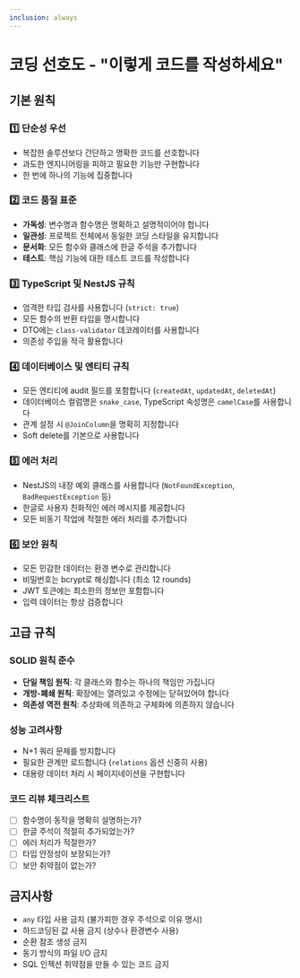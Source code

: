 ```yaml
---
inclusion: always
---
```


# 코딩 선호도 - "이렇게 코드를 작성하세요"

## 기본 원칙

### 1️⃣ 단순성 우선

- 복잡한 솔루션보다 간단하고 명확한 코드를 선호합니다
- 과도한 엔지니어링을 피하고 필요한 기능만 구현합니다
- 한 번에 하나의 기능에 집중합니다

### 2️⃣ 코드 품질 표준

- **가독성**: 변수명과 함수명은 명확하고 설명적이어야 합니다
- **일관성**: 프로젝트 전체에서 동일한 코딩 스타일을 유지합니다
- **문서화**: 모든 함수와 클래스에 한글 주석을 추가합니다
- **테스트**: 핵심 기능에 대한 테스트 코드를 작성합니다

### 3️⃣ TypeScript 및 NestJS 규칙

- 엄격한 타입 검사를 사용합니다 (`strict: true`)
- 모든 함수의 반환 타입을 명시합니다
- DTO에는 `class-validator` 데코레이터를 사용합니다
- 의존성 주입을 적극 활용합니다

### 4️⃣ 데이터베이스 및 엔티티 규칙

- 모든 엔티티에 audit 필드를 포함합니다 (`createdAt`, `updatedAt`, `deletedAt`)
- 데이터베이스 컬럼명은 `snake_case`, TypeScript 속성명은 `camelCase`를 사용합니다
- 관계 설정 시 `@JoinColumn`을 명확히 지정합니다
- Soft delete를 기본으로 사용합니다

### 5️⃣ 에러 처리

- NestJS의 내장 예외 클래스를 사용합니다 (`NotFoundException`, `BadRequestException` 등)
- 한글로 사용자 친화적인 에러 메시지를 제공합니다
- 모든 비동기 작업에 적절한 에러 처리를 추가합니다

### 6️⃣ 보안 원칙

- 모든 민감한 데이터는 환경 변수로 관리합니다
- 비밀번호는 bcrypt로 해싱합니다 (최소 12 rounds)
- JWT 토큰에는 최소한의 정보만 포함합니다
- 입력 데이터는 항상 검증합니다

## 고급 규칙

### SOLID 원칙 준수

- **단일 책임 원칙**: 각 클래스와 함수는 하나의 책임만 가집니다
- **개방-폐쇄 원칙**: 확장에는 열려있고 수정에는 닫혀있어야 합니다
- **의존성 역전 원칙**: 추상화에 의존하고 구체화에 의존하지 않습니다

### 성능 고려사항

- N+1 쿼리 문제를 방지합니다
- 필요한 관계만 로드합니다 (`relations` 옵션 신중히 사용)
- 대용량 데이터 처리 시 페이지네이션을 구현합니다

### 코드 리뷰 체크리스트

- [ ] 함수명이 동작을 명확히 설명하는가?
- [ ] 한글 주석이 적절히 추가되었는가?
- [ ] 에러 처리가 적절한가?
- [ ] 타입 안정성이 보장되는가?
- [ ] 보안 취약점이 없는가?

## 금지사항

- `any` 타입 사용 금지 (불가피한 경우 주석으로 이유 명시)
- 하드코딩된 값 사용 금지 (상수나 환경변수 사용)
- 순환 참조 생성 금지
- 동기 방식의 파일 I/O 금지
- SQL 인젝션 취약점을 만들 수 있는 코드 금지
